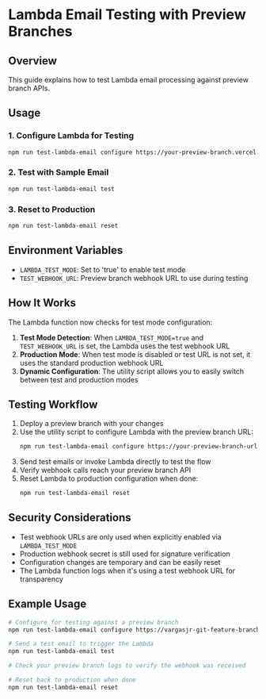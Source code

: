 # Lambda Email Testing with Preview Branches

## Overview
This guide explains how to test Lambda email processing against preview branch APIs.

## Usage

### 1. Configure Lambda for Testing
```bash
npm run test-lambda-email configure https://your-preview-branch.vercel.app
```

### 2. Test with Sample Email
```bash
npm run test-lambda-email test
```

### 3. Reset to Production
```bash
npm run test-lambda-email reset
```

## Environment Variables
- `LAMBDA_TEST_MODE`: Set to 'true' to enable test mode
- `TEST_WEBHOOK_URL`: Preview branch webhook URL to use during testing

## How It Works

The Lambda function now checks for test mode configuration:

1. **Test Mode Detection**: When `LAMBDA_TEST_MODE=true` and `TEST_WEBHOOK_URL` is set, the Lambda uses the test webhook URL
2. **Production Mode**: When test mode is disabled or test URL is not set, it uses the standard production webhook URL
3. **Dynamic Configuration**: The utility script allows you to easily switch between test and production modes

## Testing Workflow

1. Deploy a preview branch with your changes
2. Use the utility script to configure Lambda with the preview branch URL:
   ```bash
   npm run test-lambda-email configure https://your-preview-branch-url.vercel.app
   ```
3. Send test emails or invoke Lambda directly to test the flow
4. Verify webhook calls reach your preview branch API
5. Reset Lambda to production configuration when done:
   ```bash
   npm run test-lambda-email reset
   ```

## Security Considerations

- Test webhook URLs are only used when explicitly enabled via `LAMBDA_TEST_MODE`
- Production webhook secret is still used for signature verification
- Configuration changes are temporary and can be easily reset
- The Lambda function logs when it's using a test webhook URL for transparency

## Example Usage

```bash
# Configure for testing against a preview branch
npm run test-lambda-email configure https://vargasjr-git-feature-branch.vercel.app

# Send a test email to trigger the Lambda
npm run test-lambda-email test

# Check your preview branch logs to verify the webhook was received

# Reset back to production when done
npm run test-lambda-email reset
```
